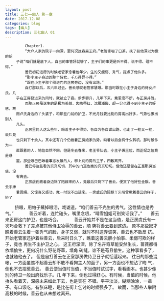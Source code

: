 ```yaml
---
layout: post
title: 三七——幽人 第一章
date: 2017-12-08
categories: blog
tags: [幽人]
description: 三七幽人 01
---
```


             
             Chapter1.
             “大户人家的院子一向深，更何况这森森王府。”老管家啜了口茶，扶了扶他深以为傲的胡
         子说“咱们就是底下人，自己的事管好就够了，主子们的事更是听不得、说不得、碰不得。”
             善云初初进府的时候老管家念着他年少，生的又瘦弱、秀气，提点了他许多。
             “那小主子身边的那个侍女，千万得罪不得。”
             “跟在小主子那个刚进门的正房旁边，没有出路。”
             自打那以后，五六年过去。善云感叹老管家慧眼。那当时跟在小主子身边的侍女卢氏，几
         乎在正房娶进来的同时，就被立了妾。步步攀升，几年下来，竟恩宠不断，与正房并驾。
             而那正房虽说生的是极为美貌，齿皓唇红，沈腰潘鬓，却一分也得不到小主子的好感。故
         而卢氏身边的丫头婆子，和那些门前的护卫，不光月钱要比别的房高出好多，气势也傲出别人
         几头。
             正房里的人这么些年，瞅着主子不得势，各自为各自谋出路，也走了一挫又一挫，最后竟
         也只剩下十余人。其中还有几个仍瞧着正房娘家的势，盼着以后会有什么转机，那时候作为一
         直跟着的人，地位自然不同。但是冬去春来，老王爷仙去，小主子袭王位，而正妃之位竟是悬
         置。那些眼巴巴瞅着事态发展的人，攀上别的房的主子，四散离开。
             善云将这些看的真真切切，其中的门道也瞧的真真切切。但他还是留在正室那房当值，没
         有离去。
             正房虞氏瞧着身边除了陪嫁来的人，竟最后只剩下了善云，便赏了他好些金银。善云手捧
         着赏赐，又惊喜又感动，竟一时说不出话来。一旁虞氏的陪嫁丫头晴雪瞅着善云的样子，挤了
         挤眼，用帕子蘸掉眼泪，戏谑道，“咱们善云不光生的秀气，这性情也是秀气。”
             善云听着，连忙磕头，嘴里念叨，“晴雪姐姐可别笑话我了。”
             善云来正房这门护卫，也是巧合。
             善云开始并不是在这当值，是正房虞氏有一次巧合救下了差点被其他侍卫凌辱的善云，顺
         势将善云要到这边。
             原本那些奴才瞧着善云生着一张秀气的脸，身子又弱，就时不时逗弄调笑，善云也不敢反
         抗。开始老管家还护着些善云，后来时日久了，瞧着这善云胆小怕事、柔弱可欺的样子，竟也
         再生不出护卫之心。
             这王府深深，除了名卉奇草能安然生长，蔷薇都得依墙偷生，更何况什么野花野草，墙角
         砖缝，谁不是苟且偷生。这种事看多了，也就随他去了。
             但是自打善云在正室那房做侍卫日子就恬适起来。
             往日的那些混帐，一方面虽瞧不起善云却不敢不看狗主人的面子，另一方面也不想沾了晦
         气，倒也不去招惹善云。
             善云便当值时当值，不当值时试试字，看看画本。也甚少像别的侍卫一般出府找乐子。几
         年下来，倒也过得舒心。有时候，当值的时候，他抬头看着天，深感未来如此下去，也是实在
         不错。平平淡淡，糊糊涂涂，一辈子。有口饭吃，有张床睡，是比在街上乞讨的时候强多了。
             故而，当那些人攀附高枝的时候，善云也从未想过离开。
  
